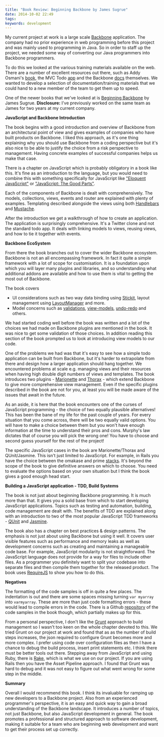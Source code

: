 ```yaml
---
title: "Book Review: Beginning Backbone by James Sugrue"
date: 2014-10-02 22:49
tags: 
keywords: development
---
```

My current project at work is a large scale [Backbone][] application. The company had no prior experience in web programming before this project and was mainly used to programming in Java. So in order to staff up the project, we needed some way of converting our Java programmers into Backbone programmers.

To do this we looked at the various training materials available on the web. There are a number of excellent resources out there, such as Addy Osmani's [book](http://addyosmani.github.io/backbone-fundamentals/), the MVC Todo [app](http://todomvc.com/architecture-examples/backbone/) and the Backbone [docs](http://backbonejs.org) themselves. We wanted to develop a selection of documentation/training materials that we could hand to a new member of the team to get them up to speed.

One of the newer books that we've looked at is [Beginning Backbone][] by James Sugrue.
__Disclosure:__ I've previously worked on the same team as James for two years at my current company.

**JavaScript and Backbone Introduction**

The book begins with a good introduction and overview of Backbone from an architectural point of view and gives examples of companies who have built products on Backbone. I liked this approach, as it's one thing explaining why you should use Backbone from a coding perspective but it's also nice to be able to justify the choice from a risk perspective to management. Having concrete examples of successful companies helps us make that case.

There is a chapter on JavaScript which is probably obligatory in a book like this. It's fine as an introduction to the language, but you would need to combine this with something specifically for JavaScript like ["Eloquent JavaScript"][] or ["JavaScript: The Good Parts"][].

Each of the components of Backbone is dealt with comprehensively. The models, collections, views, events and router are explained with plenty of examples. Templating described alongside the views using both [Handlebars][] and [Mustache][].

After the introduction we get a walkthrough of how to create an application. The application is surprisingly comprehensive. It's a Twitter clone and not the standard todo app. It deals with linking models to views, reusing views,  and how to tie it together with events.

**Backbone EcoSystem**

From there the book branches out to cover the wider Backbone ecosystem. Backbone is not an all encompassing framework. In fact it quite a simple framework with a lot of scope for customisation. It is a foundation upon which you will layer many plugins and libraries, and so understanding what additional addons are available and how to use them is vital to getting the most out of Backbone.

The book covers

* UI considerations such as two way data binding using [Stickit][], layout management using [LayoutManager][] and more.
* Model concerns such as [validations][], [view-models][], [undo-redo][] and others.

We had started coding well before the book was written and a lot of the choices we had made on Backbone plugins are mentioned in the book. It was nice to get some validation of those choices. In addition reading this section of the book prompted us to look at introducing view models to our code.

One of the problems we had was that it's easy to see how a simple todo application can be built from Backbone, but it's harder to extrapolate from there and design how a larger application should hang together. We encountered problems at scale e.g. managing views and their resources when having high double digit numbers of views and templates. The book introduces two plugins - [Marionette][] and [Thorax][] - which extend Backbone to give more comprehensive view management. Even if the specific plugins described in the book are not for you, at least you will be made aware of the issues that await in the future.

As an aside, it is here that the book encounters one of the curses of JavaScript programming - the choice of two equally plausible alternatives! This has been the bane of my life for the past couple of years. For every situation that you come across, there will be two equally valid options. You will have to make a choice between them but you won't have enough information at the time to understand their pros and cons. Murphy's law dictates that of course you will pick the wrong one! You have to choose and second guess yourself for the rest of the project!

The specific JavaScript cases in the book are Marionette/Thorax and QUnit/Jasmine. This isn't just limited to JavaScript. For example, in Rails you have the choice between the omakase and prime [stacks](http://words.steveklabnik.com/rails-has-two-default-stacks). It's beyond the scope of the book to give definitive answers on which to choose. You need to evaluate the options based on your own situation but I think the book gives a good enough head start.

**Building a JavaScript application - TDD, Build Systems**

The book is not just about beginning Backbone programming. It is much more than that. It gives you a solid base from which to start developing JavaScript applications. Topics such as testing and automation, building, code management are dealt with.
The benefits of TDD are explained along with an introduction to two of the most popular JavaScript TDD frameworks - [QUnit][] and [Jasmine][].

The book also has a chapter on best practices & design patterns. The emphasis is not just about using Backbone but using it well. It covers user visible features such as performance and memory leaks as well as development concerns such as creating and maintaining a manageable code base. For example, JavaScript modularity is not straightforward. The JavaScript language does not provide for a way for files to include other files. As a programmer you definitely want to split your codebase into separate files and then compile them together for the released product. The book uses [RequireJS][] to show you how to do this.

**Negatives**

The formatting of the code samples is off in quite a few places. The indentation is out and there are some spaces missing turning `var myarray` into `varmyarray`. These are more than just code formatting errors - these would lead to compile errors in the code. There is a Github [repository][] of the code samples in the book though, which partially makes up for this.

From a personal perspective, I don't like the [Grunt][] approach to build management so I wasn't too keen on the whole chapter devoted to this. We tried Grunt on our project at work and found that as as the number of build steps increases, the json required to configure Grunt becomes more and more complex. I prefer using code over configuration files as then I have a chance to debug the build process, insert print statements etc. I think there must be better tools out there. Stepping away from JavaScript and using Ruby, there is [Rake][], which is what we use on our project. If you are using Rails then you have the Asset Pipeline approach. I found that Grunt was hard to debug and it was not easy to figure out what went wrong for some step in the middle.

**Summary**

Overall I would recommend this book. I think its invaluable for ramping up new developers to a Backbone project.  Also from an experienced programmer's perspective, it is an easy and quick way to gain a broad understanding of the Backbone landscape. It introduces a number of topics, not just Backbone, but also JavaScript development in general. The book promotes a professional and structured approach to software development, making it suitable for a team who are beginning web development and want to get their process set up correctly.

[repository]: https://github.com/jamessugrue/beginning-backbone
[Grunt]: http://gruntjs.com
[Rake]: https://rubygems.org/gems/rake
[Backbone]: http://backbonejs.org
[QUnit]: http://qunitjs.com
[Marionette]: http://marionettejs.com
[Thorax]: http://thoraxjs.org
[Stickit]: http://nytimes.github.io/backbone.stickit/
[LayoutManager]: https://github.com/tbranyen/backbone.layoutmanager/wiki
[validations]: https://github.com/fantactuka/backbone-validator
[view-models]: https://github.com/tommyh/backbone-view-model
[undo-redo]: https://github.com/derickbailey/backbone.memento
[Handlebars]: http://handlebarsjs.com
["JavaScript: The Good Parts"]: http://www.amazon.com/JavaScript-Good-Parts-Douglas-Crockford/dp/0596517742
[Jasmine]: http://jasmine.github.io
["Eloquent JavaScript"]: http://eloquentjavascript.net
[Beginning Backbone]: http://www.jamessugrue.ie/softwaredev/beginning-backbone-my-first-book
[RequireJS]: http://requirejs.org
[Mustache]: http://mustache.github.io
